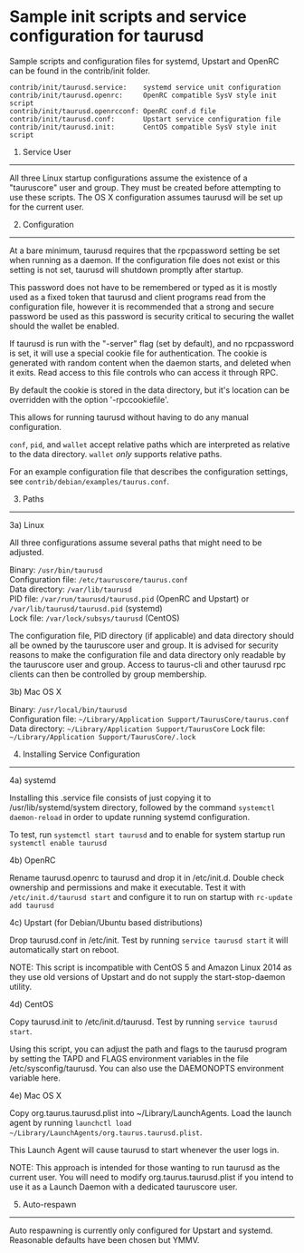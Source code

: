 Sample init scripts and service configuration for taurusd
==========================================================

Sample scripts and configuration files for systemd, Upstart and OpenRC
can be found in the contrib/init folder.

    contrib/init/taurusd.service:    systemd service unit configuration
    contrib/init/taurusd.openrc:     OpenRC compatible SysV style init script
    contrib/init/taurusd.openrcconf: OpenRC conf.d file
    contrib/init/taurusd.conf:       Upstart service configuration file
    contrib/init/taurusd.init:       CentOS compatible SysV style init script

1. Service User
---------------------------------

All three Linux startup configurations assume the existence of a "tauruscore" user
and group.  They must be created before attempting to use these scripts.
The OS X configuration assumes taurusd will be set up for the current user.

2. Configuration
---------------------------------

At a bare minimum, taurusd requires that the rpcpassword setting be set
when running as a daemon.  If the configuration file does not exist or this
setting is not set, taurusd will shutdown promptly after startup.

This password does not have to be remembered or typed as it is mostly used
as a fixed token that taurusd and client programs read from the configuration
file, however it is recommended that a strong and secure password be used
as this password is security critical to securing the wallet should the
wallet be enabled.

If taurusd is run with the "-server" flag (set by default), and no rpcpassword is set,
it will use a special cookie file for authentication. The cookie is generated with random
content when the daemon starts, and deleted when it exits. Read access to this file
controls who can access it through RPC.

By default the cookie is stored in the data directory, but it's location can be overridden
with the option '-rpccookiefile'.

This allows for running taurusd without having to do any manual configuration.

`conf`, `pid`, and `wallet` accept relative paths which are interpreted as
relative to the data directory. `wallet` *only* supports relative paths.

For an example configuration file that describes the configuration settings,
see `contrib/debian/examples/taurus.conf`.

3. Paths
---------------------------------

3a) Linux

All three configurations assume several paths that might need to be adjusted.

Binary:              `/usr/bin/taurusd`  
Configuration file:  `/etc/tauruscore/taurus.conf`  
Data directory:      `/var/lib/taurusd`  
PID file:            `/var/run/taurusd/taurusd.pid` (OpenRC and Upstart) or `/var/lib/taurusd/taurusd.pid` (systemd)  
Lock file:           `/var/lock/subsys/taurusd` (CentOS)  

The configuration file, PID directory (if applicable) and data directory
should all be owned by the tauruscore user and group.  It is advised for security
reasons to make the configuration file and data directory only readable by the
tauruscore user and group.  Access to taurus-cli and other taurusd rpc clients
can then be controlled by group membership.

3b) Mac OS X

Binary:              `/usr/local/bin/taurusd`  
Configuration file:  `~/Library/Application Support/TaurusCore/taurus.conf`  
Data directory:      `~/Library/Application Support/TaurusCore`
Lock file:           `~/Library/Application Support/TaurusCore/.lock`

4. Installing Service Configuration
-----------------------------------

4a) systemd

Installing this .service file consists of just copying it to
/usr/lib/systemd/system directory, followed by the command
`systemctl daemon-reload` in order to update running systemd configuration.

To test, run `systemctl start taurusd` and to enable for system startup run
`systemctl enable taurusd`

4b) OpenRC

Rename taurusd.openrc to taurusd and drop it in /etc/init.d.  Double
check ownership and permissions and make it executable.  Test it with
`/etc/init.d/taurusd start` and configure it to run on startup with
`rc-update add taurusd`

4c) Upstart (for Debian/Ubuntu based distributions)

Drop taurusd.conf in /etc/init.  Test by running `service taurusd start`
it will automatically start on reboot.

NOTE: This script is incompatible with CentOS 5 and Amazon Linux 2014 as they
use old versions of Upstart and do not supply the start-stop-daemon utility.

4d) CentOS

Copy taurusd.init to /etc/init.d/taurusd. Test by running `service taurusd start`.

Using this script, you can adjust the path and flags to the taurusd program by
setting the TAPD and FLAGS environment variables in the file
/etc/sysconfig/taurusd. You can also use the DAEMONOPTS environment variable here.

4e) Mac OS X

Copy org.taurus.taurusd.plist into ~/Library/LaunchAgents. Load the launch agent by
running `launchctl load ~/Library/LaunchAgents/org.taurus.taurusd.plist`.

This Launch Agent will cause taurusd to start whenever the user logs in.

NOTE: This approach is intended for those wanting to run taurusd as the current user.
You will need to modify org.taurus.taurusd.plist if you intend to use it as a
Launch Daemon with a dedicated tauruscore user.

5. Auto-respawn
-----------------------------------

Auto respawning is currently only configured for Upstart and systemd.
Reasonable defaults have been chosen but YMMV.
